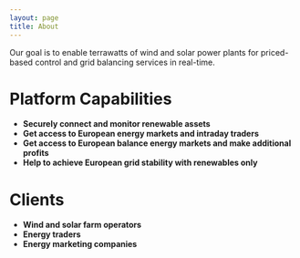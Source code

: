 ```yaml
---
layout: page
title: About
---
```


Our goal is to enable terrawatts of wind and solar power plants for priced-based control and grid balancing services in real-time.

# Platform Capabilities

* **Securely connect and monitor renewable assets**
* **Get access to European energy markets and intraday traders**
* **Get access to European balance energy markets and make additional profits**
* **Help to achieve European grid stability with renewables only**

# Clients

* **Wind and solar farm operators**
* **Energy traders**
* **Energy marketing companies**